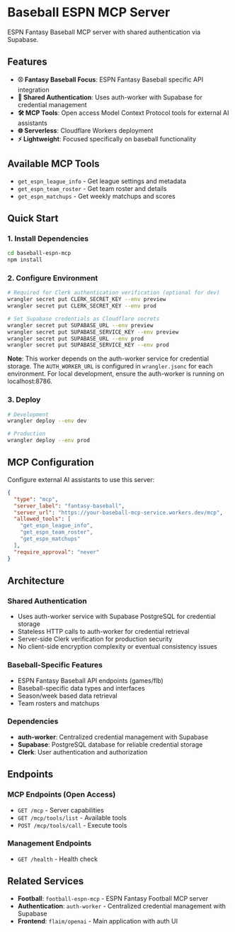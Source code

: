 # Baseball ESPN MCP Server

ESPN Fantasy Baseball MCP server with shared authentication via Supabase.

## Features

- **⚾ Fantasy Baseball Focus**: ESPN Fantasy Baseball specific API integration
- **🔐 Shared Authentication**: Uses auth-worker with Supabase for credential management
- **🛠️ MCP Tools**: Open access Model Context Protocol tools for external AI assistants
- **🌐 Serverless**: Cloudflare Workers deployment
- **⚡ Lightweight**: Focused specifically on baseball functionality

## Available MCP Tools

- `get_espn_league_info` - Get league settings and metadata
- `get_espn_team_roster` - Get team roster and details
- `get_espn_matchups` - Get weekly matchups and scores

## Quick Start

### 1. Install Dependencies
```bash
cd baseball-espn-mcp
npm install
```

### 2. Configure Environment
```bash
# Required for Clerk authentication verification (optional for dev)
wrangler secret put CLERK_SECRET_KEY --env preview
wrangler secret put CLERK_SECRET_KEY --env prod

# Set Supabase credentials as Cloudflare secrets
wrangler secret put SUPABASE_URL --env preview
wrangler secret put SUPABASE_SERVICE_KEY --env preview
wrangler secret put SUPABASE_URL --env prod  
wrangler secret put SUPABASE_SERVICE_KEY --env prod
```

**Note**: This worker depends on the auth-worker service for credential storage. The `AUTH_WORKER_URL` is configured in `wrangler.jsonc` for each environment. For local development, ensure the auth-worker is running on localhost:8786.

### 3. Deploy
```bash
# Development
wrangler deploy --env dev

# Production
wrangler deploy --env prod
```

## MCP Configuration

Configure external AI assistants to use this server:

```json
{
  "type": "mcp",
  "server_label": "fantasy-baseball",
  "server_url": "https://your-baseball-mcp-service.workers.dev/mcp",
  "allowed_tools": [
    "get_espn_league_info",
    "get_espn_team_roster",
    "get_espn_matchups"
  ],
  "require_approval": "never"
}
```

## Architecture

### Shared Authentication
- Uses auth-worker service with Supabase PostgreSQL for credential storage
- Stateless HTTP calls to auth-worker for credential retrieval
- Server-side Clerk verification for production security
- No client-side encryption complexity or eventual consistency issues

### Baseball-Specific Features
- ESPN Fantasy Baseball API endpoints (games/flb)
- Baseball-specific data types and interfaces
- Season/week based data retrieval
- Team rosters and matchups

### Dependencies
- **auth-worker**: Centralized credential management with Supabase
- **Supabase**: PostgreSQL database for reliable credential storage
- **Clerk**: User authentication and authorization

## Endpoints

### MCP Endpoints (Open Access)
- `GET /mcp` - Server capabilities
- `GET /mcp/tools/list` - Available tools
- `POST /mcp/tools/call` - Execute tools

### Management Endpoints
- `GET /health` - Health check

## Related Services

- **Football**: `football-espn-mcp` - ESPN Fantasy Football MCP server
- **Authentication**: `auth-worker` - Centralized credential management with Supabase
- **Frontend**: `flaim/openai` - Main application with auth UI